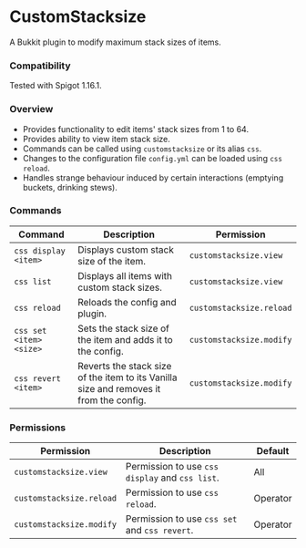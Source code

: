 # CustomStacksize
A Bukkit plugin to modify maximum stack sizes of items.
### Compatibility
Tested with Spigot 1.16.1.
### Overview
- Provides functionality to edit items' stack sizes from 1 to 64.
- Provides ability to view item stack size.
- Commands can be called using `customstacksize` or its alias `css`.
- Changes to the configuration file `config.yml` can be loaded using `css reload`.
- Handles strange behaviour induced by certain interactions (emptying buckets, drinking stews).

### Commands
| Command | Description | Permission |
| ------- | ----------- | ---------- |
| `css display <item>` | Displays custom stack size of the item. | `customstacksize.view` |
| `css list` | Displays all items with custom stack sizes. | `customstacksize.view` |
| `css reload` | Reloads the config and plugin. | `customstacksize.reload` |
| `css set <item> <size>` | Sets the stack size of the item and adds it to the config. | `customstacksize.modify` |
| `css revert <item>` | Reverts the stack size of the item to its Vanilla size and removes it from the config. | `customstacksize.modify` |
### Permissions
| Permission | Description | Default |
| ---------- | ----------- | ------- |
| `customstacksize.view` | Permission to use `css display` and `css list`. | All |
| `customstacksize.reload` | Permission to use `css reload`. | Operator |
| `customstacksize.modify` | Permission to use `css set` and `css revert`. | Operator |